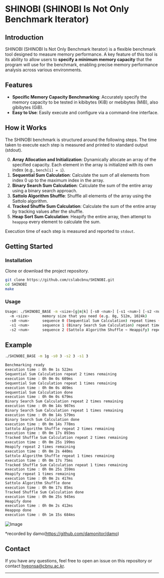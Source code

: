 # SHINOBI (SHINOBI Is Not Only Benchmark Iterator)

## Introduction

SHINOBI (SHINOBI Is Not Only Benchmark Iterator) is a flexible benchmark tool designed to measure memory performance. A key feature of this tool is its ability to allow users to **specify a minimum memory capacity** that the program will use for the benchmark, enabling precise memory performance analysis across various environments.

## Features

*   **Specific Memory Capacity Benchmarking**: Accurately specify the memory capacity to be tested in kibibytes (KiB) or mebibytes (MiB), also gibibytes (GiB).
*   **Easy to Use**: Easily execute and configure via a command-line interface.

## How it Works

The SHINOBI benchmark is structured around the following steps. The time taken to execute each step is measured and printed to standard output (stdout).

0.  **Array Allocation and Initialization**: Dynamically allocate an array of the specified capacity. Each element in the array is initialized with its own index (e.g., `bench[i] = i`).
1.  **Sequential Sum Calculation**: Calculate the sum of all elements from index 0 up to the maximum index in the array.
2.  **Binary Search Sum Calculation**: Calculate the sum of the entire array using a binary search approach. 
3.  **Sattolo Algorithm Shuffle**: Shuffle all elements of the array using the Sattolo algorithm.
4.  **Tracked Shuffle Sum Calculation**: Calculate the sum of the entire array by tracking values after the shuffle.
5.  **Heap Sort Sum Calculation**: Heapify the entire array, then attempt to `heappop` every element to calculate the sum.

Execution time of each step is measured and reported to `stdout`.

## Getting Started

### Installation

Clone or download the project repository.

```bash
git clone https://github.com/cslabcbnu/SHINOBI.git
cd SHINOBI
make
```

### Usage
```bash
Usage: ./SHINOBI_BASE -m <size>[g|m|k] [-s0 <num>] [-s1 <num>] [-s2 <num>] [-s3 <num>]
  -m <size>      memory size that you need (e.g. 8g, 512m, 1024k)
  -s0 <num>      sequence 0 (Sequential Sum Calculation) repeat times (default: 1)
  -s1 <num>      sequence 1 (Binary Search Sum Calculation) repeat times (default: 1)
  -s2 <num>      sequence 2 (Sattolo Algorithm Shuffle ~ Heappify) repeat times (default: 1)
```

## Example
```bash
./SHINOBI_BASE -m 1g -s0 3 -s2 3 -s1 3

Benchmarking ready
execution time : 0h 0m 1s 522ms
Sequential Sum Calculation repeat 2 times remaining
execution time : 0h 0m 0s 609ms
Sequential Sum Calculation repeat 1 times remaining
execution time : 0h 0m 0s 469ms
Sequential Sum Calculation done
execution time : 0h 0m 0s 679ms
Binary Search Sum Calculation repeat 2 times remaining
execution time : 0h 0m 14s 907ms
Binary Search Sum Calculation repeat 1 times remaining
execution time : 0h 0m 14s 579ms
Binary Search Sum Calculation done
execution time : 0h 0m 14s 778ms
Sattolo Algorithm Shuffle repeat 2 times remaining
execution time : 0h 0m 17s 893ms
Tracked Shuffle Sum Calculation repeat 2 times remaining
execution time : 0h 0m 25s 199ms
Heapify repeat 2 times remaining
execution time : 0h 0m 2s 440ms
Sattolo Algorithm Shuffle repeat 1 times remaining
execution time : 0h 0m 17s 75ms
Tracked Shuffle Sum Calculation repeat 1 times remaining
execution time : 0h 0m 25s 359ms
Heapify repeat 1 times remaining
execution time : 0h 0m 2s 417ms
Sattolo Algorithm Shuffle done
execution time : 0h 0m 17s 85ms
Tracked Shuffle Sum Calculation done
execution time : 0h 0m 25s 945ms
Heapify done
execution time : 0h 0m 2s 412ms
Heappop done
execution time : 0h 1m 15s 684ms
```
![Image](https://github.com/user-attachments/assets/ce9f82dd-f0e3-44b9-b5de-5fceb2ddee52)

*recorded by damo(https://github.com/damonitor/damo)

## Contact

If you have any questions, feel free to open an issue on this repository or contact hyeonsa@cbnu.ac.kr.

---
